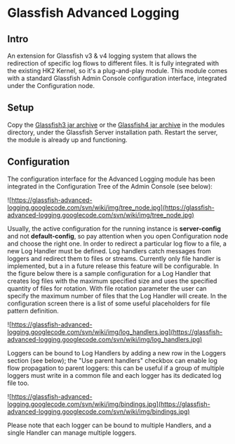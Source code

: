 # Glassfish Advanced Logging #

## Intro ##
An extension for Glassfish v3 & v4 logging system that allows the redirection of specific log flows to different files. It is fully integrated with the existing HK2 Kernel, so it's a plug-and-play module. This module comes with a standard Glassfish Admin Console configuration interface, integrated under the Configuration node.

## Setup ##
Copy the [Glassfish3 jar archive](https://glassfish-advanced-logging.googlecode.com/svn/wiki/advanced-logging-gf3.jar) or the [Glassfish4 jar archive](https://glassfish-advanced-logging.googlecode.com/svn/wiki/advanced-logging-gf4.jar) in the modules directory, under the Glassfish Server installation path. Restart the server, the module is already up and functioning.

## Configuration ##
The configuration interface for the Advanced Logging module has been integrated in the Configuration Tree of the Admin Console (see below):

![https://glassfish-advanced-logging.googlecode.com/svn/wiki/img/tree_node.jpg](https://glassfish-advanced-logging.googlecode.com/svn/wiki/img/tree_node.jpg)

Usually, the active configuration for the running instance is **server-config** and not **default-config**, so pay attention when you open Configuration node and choose the right one.
In order to redirect a particular log flow to a file, a new Log Handler must be defined. Log handlers catch messages from loggers and redirect them to files or streams. Currently only file handler is implemented, but a in a future release this feature will be configurable. In the figure below there is a sample configuration for a Log Handler that creates log files with the maximum specified size and uses the specified quantity of files for rotation. With file rotation parameter the user can specify the maximum number of files that the Log Handler will create. In the configuration screen there is a list of some useful placeholders for file pattern definition.

![https://glassfish-advanced-logging.googlecode.com/svn/wiki/img/log_handlers.jpg](https://glassfish-advanced-logging.googlecode.com/svn/wiki/img/log_handlers.jpg)

Loggers can be bound to Log Handlers by adding a new row in the Loggers section (see below); the "Use parent handlers" checkbox can enable log flow propagation to parent loggers: this can be useful if a group of multiple loggers must write in a common file and each logger has its dedicated log file too.

![https://glassfish-advanced-logging.googlecode.com/svn/wiki/img/bindings.jpg](https://glassfish-advanced-logging.googlecode.com/svn/wiki/img/bindings.jpg)

Please note that each logger can be bound to multiple Handlers, and a single Handler can manage multiple loggers.
